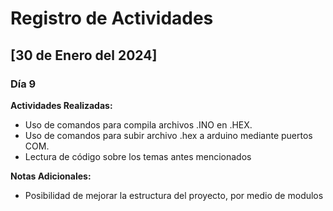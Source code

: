 # Registro de Actividades

## [30 de Enero del 2024]

### Día 9

**Actividades Realizadas:**
- Uso de comandos para compila archivos .INO en .HEX.
- Uso de comandos para subir archivo .hex a arduino mediante puertos COM.
- Lectura de código sobre los temas antes mencionados

**Notas Adicionales:**
- Posibilidad de mejorar la estructura del proyecto, por medio de modulos
